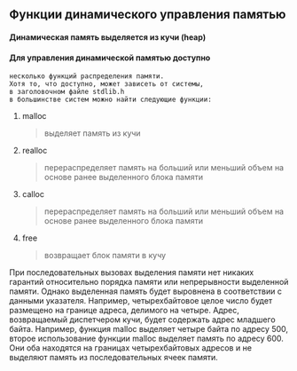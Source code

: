 ## Функции динамического управления памятью
#### Динамическая память выделяется из кучи (heap)
#### Для управления динамической памятью доступно 
	несколько функций распределения памяти. 
	Хотя то, что доступно, может зависеть от системы, 
	в заголовочном файле stdlib.h 
	в большинстве систем можно найти следующие функции:
1. malloc
	> выделяет память из кучи
2. realloc
	> перераспределяет память на больший или меньший
	> объем на основе ранее выделенного блока памяти
3. calloc
	> перераспределяет память на больший или меньший объем
	> на основе ранее выделенного блока памяти 
4. free
	> возвращает блок памяти в кучу 

При последовательных вызовах выделения памяти нет никаких гарантий
относительно порядка памяти или непрерывности выделенной памяти. 
Однако выделенная память будет выровнена в соответствии с данными указателя.
Например, четырехбайтовое целое число 
будет размещено на границе адреса, делимого на четыре. 
Адрес, возвращаемый диспетчером кучи, будет содержать адрес младшего байта.
Например, функция malloc выделяет четыре байта по адресу 500, 
второе использование функции malloc выделяет память по адресу 600. 
Они оба находятся на границах четырехбайтовых адресов 
и не выделяют память из последовательных ячеек памяти. 